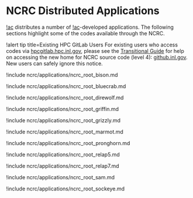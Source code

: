 # NCRC Distributed Applications

[!ac](NCRC) distributes a number of [!ac](NEAMS)-developed applications. The following sections highlight some of the codes available through the NCRC.

!alert tip title=Existing HPC GitLab Users
For existing users who access codes via [hpcgitlab.hpc.inl.gov](https://hpcgitlab.hpc.inl.gov),
please see the [Transitional Guide](https://github.com/idaholab/moose/wiki/NCRC-github.inl.gov-transition-guide)
for help on accessing the new home for NCRC source code (level 4): [github.inl.gov](https://github.inl.gov). New users can safely ignore this notice.

!include ncrc/applications/ncrc_root_bison.md

!include ncrc/applications/ncrc_root_bluecrab.md

!include ncrc/applications/ncrc_root_direwolf.md

!include ncrc/applications/ncrc_root_griffin.md

!include ncrc/applications/ncrc_root_grizzly.md

!include ncrc/applications/ncrc_root_marmot.md

!include ncrc/applications/ncrc_root_pronghorn.md

!include ncrc/applications/ncrc_root_relap5.md

!include ncrc/applications/ncrc_root_relap7.md

!include ncrc/applications/ncrc_root_sam.md

!include ncrc/applications/ncrc_root_sockeye.md
